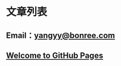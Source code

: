 # 文章列表
## Email：yangyy@bonree.com
## [Welcome to GitHub Pages](https://github.com/yangyunhappy/yangyunhappy.github.io/blob/master/welcome.md)
